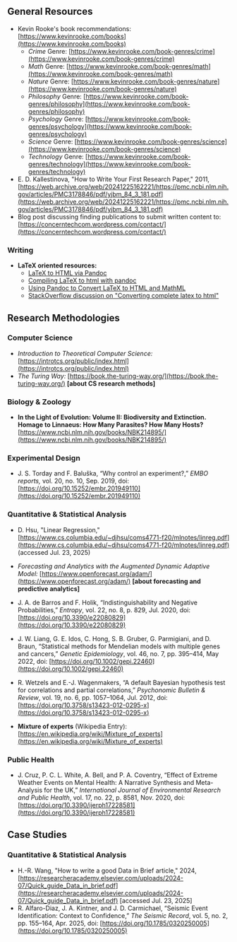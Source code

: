 
## General Resources

* Kevin Rooke's book recommendations: [https://www.kevinrooke.com/books](https://www.kevinrooke.com/books)
    * _Crime_ Genre: [https://www.kevinrooke.com/book-genres/crime](https://www.kevinrooke.com/book-genres/crime)
    * _Math_ Genre: [https://www.kevinrooke.com/book-genres/math](https://www.kevinrooke.com/book-genres/math)
    * _Nature_ Genre: [https://www.kevinrooke.com/book-genres/nature](https://www.kevinrooke.com/book-genres/nature)
    * _Philosophy_ Genre: [https://www.kevinrooke.com/book-genres/philosophy](https://www.kevinrooke.com/book-genres/philosophy)
    * _Psychology_ Genre: [https://www.kevinrooke.com/book-genres/psychology](https://www.kevinrooke.com/book-genres/psychology)
    * _Science_ Genre: [https://www.kevinrooke.com/book-genres/science](https://www.kevinrooke.com/book-genres/science)
    * _Technology_ Genre: [https://www.kevinrooke.com/book-genres/technology](https://www.kevinrooke.com/book-genres/technology)
* E. D. Kallestinova, "How to Write Your First Research Paper," 2011, [https://web.archive.org/web/20241225162221/https://pmc.ncbi.nlm.nih.gov/articles/PMC3178846/pdf/yjbm_84_3_181.pdf](https://web.archive.org/web/20241225162221/https://pmc.ncbi.nlm.nih.gov/articles/PMC3178846/pdf/yjbm_84_3_181.pdf)
* Blog post discussing finding publications to submit written content to: [https://concerntechcom.wordpress.com/contact/](https://concerntechcom.wordpress.com/contact/)

### Writing

* __LaTeX oriented resources:__
    * [LaTeX to HTML via Pandoc](https://www.danwjoyce.com/data-blog/2018/2/20/latex-to-html-via-pandoc)
    * [Compiling LaTeX to html with pandoc](https://www.homepages.ucl.ac.uk/~ucahmto/elearning/latex/2019/06/10/pandoc.html)
    * [Using Pandoc to Convert LaTeX to HTML and MathML](https://sc.edu/about/offices_and_divisions/digital-accessibility/toolbox/math/pandoc/)
    * [StackOverflow discussion on "Converting complete latex to html"](https://tex.stackexchange.com/questions/386278/converting-complete-latex-to-html)

## Research Methodologies

### Computer Science

* _Introduction to Theoretical Computer Science:_ [https://introtcs.org/public/index.html](https://introtcs.org/public/index.html)
* _The Turing Way:_ [https://book.the-turing-way.org/](https://book.the-turing-way.org/) __\[about CS research methods]__

### Biology & Zoology

* __In the Light of Evolution: Volume II: Biodiversity and Extinction. Homage to Linnaeus: How Many Parasites? How Many Hosts?__ [https://www.ncbi.nlm.nih.gov/books/NBK214895/](https://www.ncbi.nlm.nih.gov/books/NBK214895/)

### Experimental Design

* J. S. Torday and F. Baluška, “Why control an experiment?,” _EMBO reports,_ vol. 20, no. 10, Sep. 2019, doi: [https://doi.org/10.15252/embr.201949110](https://doi.org/10.15252/embr.201949110)

### Quantitative & Statistical Analysis

* D. Hsu, "Linear Regression," [https://www.cs.columbia.edu/~djhsu/coms4771-f20/mlnotes/linreg.pdf](https://www.cs.columbia.edu/~djhsu/coms4771-f20/mlnotes/linreg.pdf) \(accessed Jul. 23, 2025\)
* _Forecasting and Analytics with the Augmented Dynamic Adaptive Model:_ [https://www.openforecast.org/adam/](https://www.openforecast.org/adam/) __\[about forecasting and predictive analytics\]__
* J. A. de Barros and F. Holik, “Indistinguishability and Negative Probabilities,” _Entropy_, vol. 22, no. 8, p. 829, Jul. 2020, doi: [https://doi.org/10.3390/e22080829](https://doi.org/10.3390/e22080829)
* J. W. Liang, G. E. Idos, C. Hong, S. B. Gruber, G. Parmigiani, and D. Braun, “Statistical methods for Mendelian models with multiple genes and cancers,” _Genetic Epidemiology_, vol. 46, no. 7, pp. 395–414, May 2022, doi: [https://doi.org/10.1002/gepi.22460](https://doi.org/10.1002/gepi.22460)
* R. Wetzels and E.-J. Wagenmakers, “A default Bayesian hypothesis test for correlations and partial correlations,” _Psychonomic Bulletin & Review_, vol. 19, no. 6, pp. 1057–1064, Jul. 2012, doi: [https://doi.org/10.3758/s13423-012-0295-x](https://doi.org/10.3758/s13423-012-0295-x)

* __Mixture of experts__ (Wikipedia Entry): [https://en.wikipedia.org/wiki/Mixture_of_experts](https://en.wikipedia.org/wiki/Mixture_of_experts)

### Public Health

* J. Cruz, P. C. L. White, A. Bell, and P. A. Coventry, “Effect of Extreme Weather Events on Mental Health: A Narrative Synthesis and Meta-Analysis for the UK,” _International Journal of Environmental Research and Public Health_, vol. 17, no. 22, p. 8581, Nov. 2020, doi: [https://doi.org/10.3390/ijerph17228581](https://doi.org/10.3390/ijerph17228581)

## Case Studies

### Quantitative & Statistical Analysis

* H.-R. Wang, "How to write a good Data in Brief article," 2024, [https://researcheracademy.elsevier.com/uploads/2024-07/Quick_guide_Data_in_brief.pdf](https://researcheracademy.elsevier.com/uploads/2024-07/Quick_guide_Data_in_brief.pdf) \[accessed Jul. 23, 2025\]
* R. Alfaro-Diaz, J. A. Kintner, and J. D. Carmichael, “Seismic Event Identification: Context to Confidence,” _The Seismic Record_, vol. 5, no. 2, pp. 155–164, Apr. 2025, doi: [https://doi.org/10.1785/0320250005](https://doi.org/10.1785/0320250005)